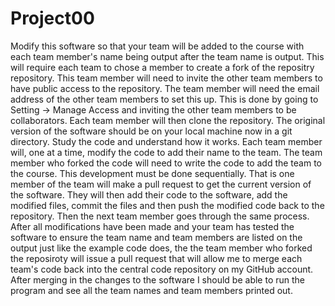 # Project00

 Modify this software so that your team will be added to the course with each team member's
      name being output after the team name is output.
      This will require each team to chose a member to create a fork of the repositry repository.
      This team member will need to invite the other team members to have public access to the repository.
      The team member will need the email address of the other team members to set this up. 
      This is done by going to Setting -> Manage Access and inviting the other team members to be collaborators.
      Each team member will then clone the repository. The original version of the software should be on your 
      local machine now in a git directory. 
      Study the code and understand how it works.
      Each team member will, one at a time, modify the code to add their name to the team. The team member who
      forked the code will need to write the code to add the team to the course. This development must be done
      sequentially. That is one member of the team will make a pull request to get the current version of the software.
      They will then add their code to the software, add the modified files, commit the files and then push the modified
      code back to the repository. Then the next team member goes through the same process.
      After all modifications have been made and your team has tested the software to ensure the team name and team members
      are listed on the output just like the example code does, the the team member who forked the reposiroty will issue a pull
      request that will allow me to merge each team's code back into the central code repository on my GitHub account. After
      merging in the changes to the software I should be able to run the program and see all the team names and team members 
      printed out.
